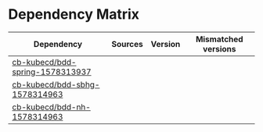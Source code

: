 # Dependency Matrix

Dependency | Sources | Version | Mismatched versions
---------- | ------- | ------- | -------------------
[cb-kubecd/bdd-spring-1578313937](https://github.com/cb-kubecd/bdd-spring-1578313937.git) |  | []() | 
[cb-kubecd/bdd-sbhg-1578314963](https://github.com/cb-kubecd/bdd-sbhg-1578314963.git) |  | []() | 
[cb-kubecd/bdd-nh-1578314963](https://github.com/cb-kubecd/bdd-nh-1578314963.git) |  | []() | 
